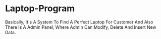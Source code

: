 # Laptop-Program
Basically, It's A System To Find A Perfect Laptop For Customer And Also There Is A Admin Panel, Where Admin Can Modify, Delete  And Insert New Data.

